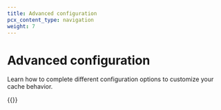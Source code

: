 ```yaml
---
title: Advanced configuration
pcx_content_type: navigation
weight: 7
---
```


# Advanced configuration

Learn how to complete different configuration options to customize your cache behavior.

{{<directory-listing>}}
